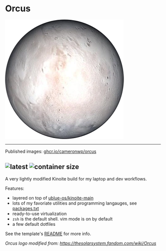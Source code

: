 # Orcus

![Orcus](system_files/usr/share/pixmaps/orcus.png)

---

Published images: [ghcr.io/cameronwp/orcus](https://github.com/cameronwp/Orcus/pkgs/container/orcus)

![latest](https://ghcr-badge.egpl.dev/cameronwp/orcus/tags?color=%2344cc11&ignore=sha256*&n=1&label=latest&trim=)&nbsp;![container size](https://ghcr-badge.egpl.dev/cameronwp/orcus/size?color=%2344cc11&tag=latest&label=image+size&trim=)
---

A very lightly modified Kinoite build for my laptop and dev workflows.

Features:
* layered on top of [ublue-os/kinoite-main](https://github.com/ublue-os/main/pkgs/container/kinoite-main)
* lots of my favoriate utilities and programming langauges, see [packages.txt](build_files/packages.txt)
* ready-to-use virtualization
* `zsh` is the default shell. vim mode is on by default
* a few default dotfiles

See the template's [README](docs/README.md) for more info.

*Orcus logo modified from: https://thesolarsystem.fandom.com/wiki/Orcus*
